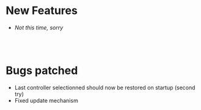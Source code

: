 # New Features
- *Not this time, sorry*

<br/><br/>

# Bugs patched
- Last controller selectionned should now be restored on startup (second try)
- Fixed update mechanism

